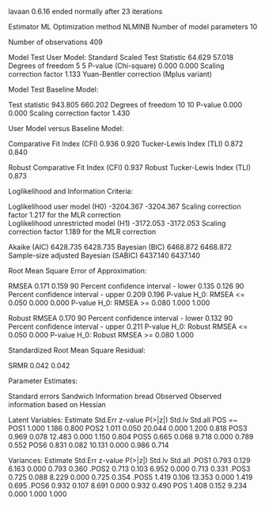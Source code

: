 lavaan 0.6.16 ended normally after 23 iterations

  Estimator                                         ML
  Optimization method                           NLMINB
  Number of model parameters                        10

  Number of observations                           409

Model Test User Model:
                                              Standard      Scaled
  Test Statistic                                64.629      57.018
  Degrees of freedom                                 5           5
  P-value (Chi-square)                           0.000       0.000
  Scaling correction factor                                  1.133
    Yuan-Bentler correction (Mplus variant)                       

Model Test Baseline Model:

  Test statistic                               943.805     660.202
  Degrees of freedom                                10          10
  P-value                                        0.000       0.000
  Scaling correction factor                                  1.430

User Model versus Baseline Model:

  Comparative Fit Index (CFI)                    0.936       0.920
  Tucker-Lewis Index (TLI)                       0.872       0.840
                                                                  
  Robust Comparative Fit Index (CFI)                         0.937
  Robust Tucker-Lewis Index (TLI)                            0.873

Loglikelihood and Information Criteria:

  Loglikelihood user model (H0)              -3204.367   -3204.367
  Scaling correction factor                                  1.217
      for the MLR correction                                      
  Loglikelihood unrestricted model (H1)      -3172.053   -3172.053
  Scaling correction factor                                  1.189
      for the MLR correction                                      
                                                                  
  Akaike (AIC)                                6428.735    6428.735
  Bayesian (BIC)                              6468.872    6468.872
  Sample-size adjusted Bayesian (SABIC)       6437.140    6437.140

Root Mean Square Error of Approximation:

  RMSEA                                          0.171       0.159
  90 Percent confidence interval - lower         0.135       0.126
  90 Percent confidence interval - upper         0.209       0.196
  P-value H_0: RMSEA <= 0.050                    0.000       0.000
  P-value H_0: RMSEA >= 0.080                    1.000       1.000
                                                                  
  Robust RMSEA                                               0.170
  90 Percent confidence interval - lower                     0.132
  90 Percent confidence interval - upper                     0.211
  P-value H_0: Robust RMSEA <= 0.050                         0.000
  P-value H_0: Robust RMSEA >= 0.080                         1.000

Standardized Root Mean Square Residual:

  SRMR                                           0.042       0.042

Parameter Estimates:

  Standard errors                             Sandwich
  Information bread                           Observed
  Observed information based on                Hessian

Latent Variables:
                   Estimate  Std.Err  z-value  P(>|z|)   Std.lv  Std.all
  POS =~                                                                
    POS1              1.000                               1.186    0.800
    POS2              1.011    0.050   20.044    0.000    1.200    0.818
    POS3              0.969    0.078   12.483    0.000    1.150    0.804
    POS5              0.665    0.068    9.718    0.000    0.789    0.552
    POS6              0.831    0.082   10.131    0.000    0.986    0.714

Variances:
                   Estimate  Std.Err  z-value  P(>|z|)   Std.lv  Std.all
   .POS1              0.793    0.129    6.163    0.000    0.793    0.360
   .POS2              0.713    0.103    6.952    0.000    0.713    0.331
   .POS3              0.725    0.088    8.229    0.000    0.725    0.354
   .POS5              1.419    0.106   13.353    0.000    1.419    0.695
   .POS6              0.932    0.107    8.691    0.000    0.932    0.490
    POS               1.408    0.152    9.234    0.000    1.000    1.000

